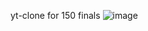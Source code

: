 yt-clone for 150 finals
![image](https://github.com/user-attachments/assets/5ba8b992-10bb-462c-a79b-83d8e154dbcc)
